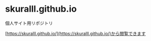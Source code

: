 # skuralll.github.io
個人サイト用リポジトリ  
  
[https://skuralll.github.io/](https://skuralll.github.io/)から閲覧できます
